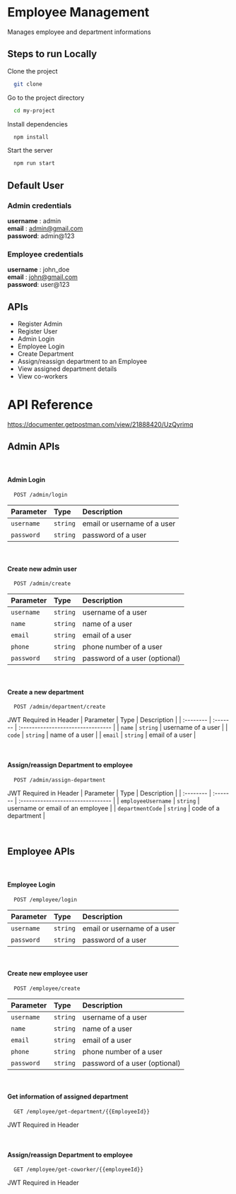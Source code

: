 
# Employee Management

Manages employee and department informations


## Steps to run Locally

Clone the project

```bash
  git clone 
```

Go to the project directory

```bash
  cd my-project
```

Install dependencies

```bash
  npm install
```

Start the server

```bash
  npm run start
```

## Default User

### Admin credentials
**username** : admin <br/>
**email** : admin@gmail.com <br/>
**password**: admin@123<br/>


### Employee credentials
**username** : john_doe <br/>
**email** : john@gmail.com <br/>
**password**: user@123 <br/>



## APIs
- Register Admin 
- Register User
- Admin Login
- Employee Login
- Create Department
- Assign/reassign department to an Employee
- View assigned department details
- View co-workers


# API Reference
https://documenter.getpostman.com/view/21888420/UzQyrimq

## Admin APIs

<br/>

#### Admin Login

```http
  POST /admin/login
```

| Parameter | Type     | Description                |
| :-------- | :------- | :------------------------- |
| `username` | `string` | email or username of a user |
| `password` | `string` | password of a user |

<br/>

#### Create new admin user

```http
  POST /admin/create
```

| Parameter | Type     | Description                       |
| :-------- | :------- | :-------------------------------- |
| `username`      | `string` | username of a user |
| `name`      | `string` | name of a user |
| `email`      | `string` | email of a user |
| `phone`      | `string` | phone number of a user |
| `password`      | `string` | password of a user (optional) |


<br/>

#### Create a new department

```http
  POST /admin/department/create
```
JWT Required in Header
| Parameter | Type     | Description                       |
| :-------- | :------- | :-------------------------------- |
| `name`      | `string` | username of a user |
| `code`      | `string` | name of a user |
| `email`      | `string` | email of a user |


<br/>

#### Assign/reassign Department to employee

```http
  POST /admin/assign-department
```
JWT Required in Header
| Parameter | Type     | Description                       |
| :-------- | :------- | :-------------------------------- |
| `employeeUsername`      | `string` | username or email of an employee |
| `departmentCode`      | `string` | code of a department |

<br/>

## Employee APIs

<br/>

#### Employee Login

```http
  POST /employee/login
```

| Parameter | Type     | Description                |
| :-------- | :------- | :------------------------- |
| `username` | `string` | email or username of a user |
| `password` | `string` | password of a user |


<br/>

#### Create new employee user

```http
  POST /employee/create
```

| Parameter | Type     | Description                       |
| :-------- | :------- | :-------------------------------- |
| `username`      | `string` | username of a user |
| `name`      | `string` | name of a user |
| `email`      | `string` | email of a user |
| `phone`      | `string` | phone number of a user |
| `password`      | `string` | password of a user (optional) |


<br/>

#### Get information of assigned department

```http
  GET /employee/get-department/{{EmployeeId}}
```
JWT Required in Header


<br/>

#### Assign/reassign Department to employee

```http
  GET /employee/get-coworker/{{employeeId}}
```
JWT Required in Header


